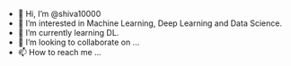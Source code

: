 - 👋 Hi, I’m @shiva10000
- 👀 I’m interested in Machine Learning, Deep Learning and Data Science.
- 🌱 I’m currently learning DL.
- 💞️ I’m looking to collaborate on ...
- 📫 How to reach me ...

<!---
shiva10000/shiva10000 is a ✨ special ✨ repository because its `README.md` (this file) appears on your GitHub profile.
You can click the Preview link to take a look at your changes.
--->
